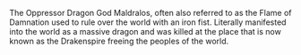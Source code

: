 The Oppressor Dragon God Maldralos, often also referred to as the Flame of Damnation used to rule over the world with an iron fist. Literally manifested into the world as a massive dragon and was killed at the place that is now known as the Drakenspire freeing the peoples of the world.